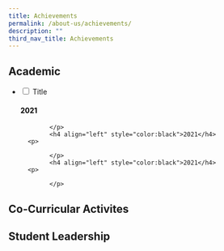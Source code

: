```yaml
---
title: Achievements
permalink: /about-us/achievements/
description: ""
third_nav_title: Achievements
---
```

Academic
--------


<ul class="jekyllcodex_accordion">
   <li>
    <input id="accordion1" type="checkbox">
    <label for="accordion1">Title</label>
    <div>
      <h4 align="left" style="color:black">2021</h4>
      <p>
      
			</p>
			<h4 align="left" style="color:black">2021</h4>
      <p>
      
			</p>
			<h4 align="left" style="color:black">2021</h4>
      <p>
      
			</p>
  </div>
	</li>
</ul>


Co-Curricular Activites
-----------------------

Student Leadership
------------------